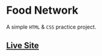 # Food Network

A simple `HTML` & `CSS` practice project.

## [Live Site](https://mhasanjoy.github.io/food-network/)
